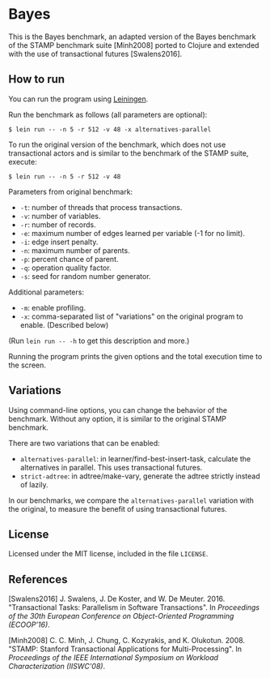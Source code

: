 # Bayes

This is the Bayes benchmark, an adapted version of the Bayes benchmark of the STAMP benchmark suite [Minh2008] ported to Clojure and extended with the use of transactional futures [Swalens2016].

## How to run

You can run the program using [Leiningen](https://leiningen.org/).

Run the benchmark as follows (all parameters are optional):

    $ lein run -- -n 5 -r 512 -v 48 -x alternatives-parallel

To run the original version of the benchmark, which does not use transactional actors and is similar to the benchmark of the STAMP suite, execute:

    $ lein run -- -n 5 -r 512 -v 48

Parameters from original benchmark:
* `-t`: number of threads that process transactions.
* `-v`: number of variables.
* `-r`: number of records.
* `-e`: maximum number of edges learned per variable (-1 for no limit).
* `-i`: edge insert penalty.
* `-n`: maximum number of parents.
* `-p`: percent chance of parent.
* `-q`: operation quality factor.
* `-s`: seed for random number generator.

Additional parameters:
* `-m`: enable profiling.
* `-x`: comma-separated list of "variations" on the original program to enable. (Described below)

(Run `lein run -- -h` to get this description and more.)

Running the program prints the given options and the total execution time to the screen.

## Variations

Using command-line options, you can change the behavior of the benchmark. Without any option, it is similar to the original STAMP benchmark.

There are two variations that can be enabled:
* `alternatives-parallel`: in learner/find-best-insert-task, calculate the alternatives in parallel. This uses transactional futures.
* `strict-adtree`: in adtree/make-vary, generate the adtree strictly instead of lazily.

In our benchmarks, we compare the `alternatives-parallel` variation with the original, to measure the benefit of using transactional futures.

## License
Licensed under the MIT license, included in the file `LICENSE`.

## References

[Swalens2016]
J. Swalens, J. De Koster, and W. De Meuter. 2016. "Transactional Tasks: Parallelism in Software Transactions". In _Proceedings of the 30th European Conference on Object-Oriented Programming (ECOOP'16)_.

[Minh2008]
C. C. Minh, J. Chung, C. Kozyrakis, and K. Olukotun. 2008. "STAMP: Stanford Transactional Applications for Multi-Processing". In _Proceedings of the IEEE International Symposium on Workload Characterization (IISWC'08)_.
